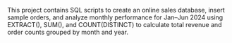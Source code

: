This project contains SQL scripts to create an online sales database, insert sample orders, and analyze monthly performance for Jan–Jun 2024 using EXTRACT(), SUM(), and COUNT(DISTINCT) to calculate total revenue and order counts grouped by month and year.










